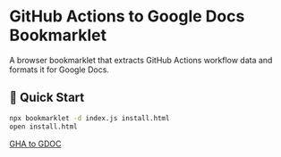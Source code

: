 # GitHub Actions to Google Docs Bookmarklet

A browser bookmarklet that extracts GitHub Actions workflow data and formats it for Google Docs.

## 🚀 Quick Start

```bash
npx bookmarklet -d index.js install.html
open install.html
```



[GHA to GDOC](javascript:(function()%7Bfunction%20extractStep(t%2Ce)%7Breturn%7Bname%3At.name%2Curl%3Adocument.URL.replace(%2F%23.*%24%2F%2C%22%22)%2B%60%23step%3A%24%7Be%2B1%7D%3A1%60%2CexternalId%3At.externalId%2Cconclusion%3At.conclusion%2Cduration%3At.preciseDuration()%2CdurationMs%3Anew%20Date(t.completedAt)-new%20Date(t.startedAt)%2CcompletedAt%3At.completedAt%2CstartedAt%3At.startedAt%7D%7Dfunction%20extractData()%7Bconst%20t%3D%5B...document.querySelectorAll(%22check-step%22)%5D.map(extractStep)%3Blet%20e%3D0%3Bfor(let%20o%20of%20t)e%2B%3Do.durationMs%3Breturn%7Buri%3Adocument.documentURI%2Ctitle%3Adocument.title%2CdurationMs%3Ae%2Csteps%3At%7D%7Dfunction%20formatForGoogleDocs(t)%7Bconst%20e%3Dt%3D%3E%7Bconst%20e%3DMath.floor(t%2F1e3)%2Co%3DMath.floor(e%2F60)%2Cn%3DMath.floor(o%2F60)%3Breturn%20n%3E0%3F%60%24%7Bn%7Dh%20%24%7Bo%2560%7Dm%20%24%7Be%2560%7Ds%60%3Ao%3E0%3F%60%24%7Bo%7Dm%20%24%7Be%2560%7Ds%60%3A%60%24%7Be%7Ds%60%7D%2Co%3Dt%3D%3E%7Bswitch(t%3F.toLowerCase())%7Bcase%22success%22%3Areturn%22%E2%9C%85%22%3Bcase%22failure%22%3Areturn%22%E2%9D%8C%22%3Bcase%22cancelled%22%3Areturn%22%E2%8F%B9%EF%B8%8F%22%3Bcase%22skipped%22%3Areturn%22%E2%8F%AD%EF%B8%8F%22%3Bdefault%3Areturn%22%E2%9D%93%22%7D%7D%2Cn%3Dt.steps.length%2Ca%3Dt.steps.filter(t%3D%3E%22success%22%3D%3D%3Dt.conclusion%3F.toLowerCase()).length%2Cr%3Dt.steps.filter(t%3D%3E%22failure%22%3D%3D%3Dt.conclusion%3F.toLowerCase()).length%2Cs%3Dt.steps.filter(t%3D%3E%22skipped%22%3D%3D%3Dt.conclusion%3F.toLowerCase()).length%2Cc%3Dt.steps.filter(t%3D%3E%22cancelled%22%3D%3D%3Dt.conclusion%3F.toLowerCase()).length%2Cl%3Dt.durationMs%2Fn%2Ci%3Dt.steps.reduce((t%2Ce)%3D%3Ee.durationMs%3Et.durationMs%3Fe%3At%2Ct.steps%5B0%5D)%2Cd%3Dt.steps.reduce((t%2Ce)%3D%3Ee.durationMs%3Ct.durationMs%3Fe%3At%2Ct.steps%5B0%5D)%3Blet%20u%3D%22%F0%9F%93%8A%20GitHub%20Actions%20Workflow%20Analysis%20Report%5Cn%5Cn%22%3Bu%2B%3D%60Workflow%20Name%3A%20%24%7Bt.title%7D%5Cn%60%2Cu%2B%3D%60Workflow%20URL%3A%20%24%7Bt.uri%7D%5Cn%60%2Cu%2B%3D%60Analysis%20Date%3A%20%24%7B(new%20Date).toLocaleDateString()%7D%20at%20%24%7B(new%20Date).toLocaleTimeString()%7D%5Cn%5Cn%60%2Cu%2B%3D%22%E2%9A%A1%20METRICS%5Cn%5Cn%22%2Cu%2B%3D%60Total%20Duration%3A%20%24%7Be(t.durationMs)%7D%5Cn%60%2Cu%2B%3D%60Average%20Step%20Duration%3A%20%24%7Be(l)%7D%5Cn%60%2Cu%2B%3D%60Longest%20Step%3A%20%24%7Bi.name%7D%20(%24%7Be(i.durationMs)%7D)%5Cn%60%2Cu%2B%3D%60Shortest%20Step%3A%20%24%7Bd.name%7D%20(%24%7Be(d.durationMs)%7D)%5Cn%60%2Cu%2B%3D%60Total%20Steps%3A%20%24%7Bn%7D%5Cn%60%2Cu%2B%3D%60%E2%9C%85%20Successful%3A%20%24%7Ba%7D%20(%24%7BMath.round(a%2Fn*100)%7D%25)%5Cn%60%2Cu%2B%3D%60%E2%9D%8C%20Failed%3A%20%24%7Br%7D%20(%24%7BMath.round(r%2Fn*100)%7D%25)%5Cn%60%2Cu%2B%3D%60%E2%8F%B9%EF%B8%8F%20Cancelled%3A%20%24%7Bc%7D%20(%24%7BMath.round(c%2Fn*100)%7D%25)%5Cn%60%2Cu%2B%3D%60%E2%8F%AD%EF%B8%8F%20Skipped%3A%20%24%7Bs%7D%20(%24%7BMath.round(s%2Fn*100)%7D%25)%5Cn%5Cn%60%2Cu%2B%3D%22%F0%9F%92%A1%20INSIGHTS%5Cn%5Cn%22%2Ci.durationMs%3E2*l%26%26(u%2B%3D%60%E2%80%A2%20%E2%9A%A0%EF%B8%8F%20The%20step%20%22%24%7Bi.name%7D%22%20took%20significantly%20longer%20than%20average%20(%24%7Be(i.durationMs)%7D%20vs%20%24%7Be(l)%7D)%5Cn%60)%2Cr%3E0%26%26(u%2B%3D%60%E2%80%A2%20%F0%9F%94%8D%20%24%7Br%7D%20step(s)%20failed%20-%20review%20logs%20for%20potential%20issues%5Cn%60)%2Cs%3E0%26%26(u%2B%3D%60%E2%80%A2%20%E2%84%B9%EF%B8%8F%20%24%7Bs%7D%20step(s)%20were%20skipped%20-%20verify%20this%20is%20expected%20behavior%5Cn%60)%3Bconst%20p%3D.05*t.durationMs%2C%24%3Dt.steps.filter(t%3D%3Et.durationMs%3E%3Dp).sort((t%2Ce)%3D%3Ee.durationMs-t.durationMs).map(e%3D%3E(%7B...e%2Cpercentage%3A(e.durationMs%2Ft.durationMs*100).toFixed(1)%7D))%2Ch%3Dt.steps.filter(t%3D%3Et.durationMs%3Cp).sort((t%2Ce)%3D%3Ee.durationMs-t.durationMs)%3Bif(%24.length%3E0)%7Bu%2B%3D%22%5Cn%F0%9F%8E%AF%20TOP%20TIME-CONSUMING%20TASKS%20(%3E5%25%20of%20total%20time)%5Cn%5Cn%22%2C%24.forEach((t%2Cn)%3D%3E%7Bconst%20a%3Do(t.conclusion)%3Bu%2B%3D%60%24%7Bn%2B1%7D.%20%24%7Ba%7D%20%24%7Bt.name%7D%20(%24%7Bt.percentage%7D%25%20-%20%24%7Be(t.durationMs)%7D)%5Cn%60%7D)%3Bconst%20n%3D(%24.reduce((t%2Ce)%3D%3Et%2Be.durationMs%2C0)%2Ft.durationMs*100).toFixed(1)%3Bu%2B%3D%60%5Cn%F0%9F%93%8A%20These%20%24%7B%24.length%7D%20steps%20consume%20%24%7Bn%7D%25%20of%20total%20workflow%20time%5Cn%60%7Dif(h.length%3E0)%7Bconst%20n%3Dh.reduce((t%2Ce)%3D%3Et%2Be.durationMs%2C0)%2Ca%3D(n%2Ft.durationMs*100).toFixed(1)%3Bu%2B%3D%22%5Cn%F0%9F%93%8C%20OTHER%20STEPS%20(papercuts%20-%20%3C5%25%20each)%5Cn%5Cn%22%2Cu%2B%3D%60%E2%80%A2%20%24%7Bh.length%7D%20steps%20totaling%20%24%7Be(n)%7D%20(%24%7Ba%7D%25%20of%20total%20time)%5Cn%60%2Ch.length%3C%3D10%3Fh.forEach((n%2Ca)%3D%3E%7Bconst%20r%3Do(n.conclusion)%2Cs%3D(n.durationMs%2Ft.durationMs*100).toFixed(1)%3Bu%2B%3D%60%20%20%24%7Ba%2B1%7D.%20%24%7Br%7D%20%24%7Bn.name%7D%20(%24%7Bs%7D%25%20-%20%24%7Be(n.durationMs)%7D)%5Cn%60%7D)%3A(u%2B%3D%22%E2%80%A2%20Top%205%20other%20steps%3A%5Cn%22%2Ch.slice(0%2C5).forEach((n%2Ca)%3D%3E%7Bconst%20r%3Do(n.conclusion)%2Cs%3D(n.durationMs%2Ft.durationMs*100).toFixed(1)%3Bu%2B%3D%60%20%20%24%7Ba%2B1%7D.%20%24%7Br%7D%20%24%7Bn.name%7D%20(%24%7Bs%7D%25%20-%20%24%7Be(n.durationMs)%7D)%5Cn%60%7D)%2Cu%2B%3D%60%20%20...%20and%20%24%7Bh.length-5%7D%20more%20steps%5Cn%60)%7Dreturn%20u%2B%3D%22%5Cn%22%2Cu%2B%3D%22%5Cn%F0%9F%93%9D%20NOTES%5Cn%5Cn%22%2Cu%2B%3D%22%E2%80%A2%20This%20report%20was%20generated%20automatically%20from%20GitHub%20Actions%20data%5Cn%22%2Cu%2B%3D%22%E2%80%A2%20Duration%20calculations%20are%20based%20on%20step%20start%2Fend%20timestamps%5Cn%22%2Cu%2B%3D%22%E2%80%A2%20Status%20emojis%3A%20%E2%9C%85%20Success%2C%20%E2%9D%8C%20Failure%2C%20%E2%8F%B9%EF%B8%8F%20Cancelled%2C%20%E2%8F%AD%EF%B8%8F%20Skipped%2C%20%E2%9D%93%20Unknown%5Cn%22%2Cu%7Dfunction%20formatForGoogleSheets(t)%7Blet%20e%3D%22Step%20Name%5CtStatus%5CtDuration%5CtStarted%20At%5CtCompleted%20At%5CtExternal%20ID%5Cn%22%3Breturn%20t.steps.forEach(t%3D%3E%7Bconst%20o%3Dnew%20Date(t.startedAt).toLocaleString()%2Cn%3Dnew%20Date(t.completedAt).toLocaleString()%2Ca%3D(t%3D%3E%7Bconst%20e%3DMath.floor(t%2F1e3)%2Co%3DMath.floor(e%2F60)%2Cn%3DMath.floor(o%2F60)%3Breturn%20n%3E0%3F%60%24%7Bn%7D%3A%24%7BString(o%2560).padStart(2%2C%220%22)%7D%3A%24%7BString(e%2560).padStart(2%2C%220%22)%7D%60%3A%60%24%7Bo%7D%3A%24%7BString(e%2560).padStart(2%2C%220%22)%7D%60%7D)(t.durationMs)%3Be%2B%3D%60%24%7Bt.name%7D%5Ct%24%7Bt.conclusion%7C%7C%22Unknown%22%7D%5Ct%24%7Ba%7D%5Ct%24%7Bo%7D%5Ct%24%7Bn%7D%5Ct%24%7Bt.externalId%7C%7C%22%22%7D%5Cn%60%7D)%2Ce%7Dfunction%20formatForGoogleSheetsCSV(t)%7Blet%20e%3D%22Step%20Name%2CStatus%2CDuration%2CStarted%20At%2CCompleted%20At%2CExternal%20ID%5Cn%22%3Breturn%20t.steps.forEach(t%3D%3E%7Bconst%20o%3Dnew%20Date(t.startedAt).toLocaleString()%2Cn%3Dnew%20Date(t.completedAt).toLocaleString()%2Ca%3D(t%3D%3E%7Bconst%20e%3DMath.floor(t%2F1e3)%2Co%3DMath.floor(e%2F60)%2Cn%3DMath.floor(o%2F60)%3Breturn%20n%3E0%3F%60%24%7Bn%7D%3A%24%7BString(o%2560).padStart(2%2C%220%22)%7D%3A%24%7BString(e%2560).padStart(2%2C%220%22)%7D%60%3A%60%24%7Bo%7D%3A%24%7BString(e%2560).padStart(2%2C%220%22)%7D%60%7D)(t.durationMs)%3Be%2B%3D%60%22%24%7Bt.name%7D%22%2C%22%24%7Bt.conclusion%7C%7C%22Unknown%22%7D%22%2C%22%24%7Ba%7D%22%2C%22%24%7Bo%7D%22%2C%22%24%7Bn%7D%22%2C%22%24%7Bt.externalId%7C%7C%22%22%7D%22%5Cn%60%7D)%2Ce%7Dfunction%20copyToClipboard(t%2Ce%3D!1)%7Bif(e)%7Bconst%20e%3Dnew%20Blob(%5Bt%5D%2C%7Btype%3A%22text%2Fhtml%22%7D)%2Co%3Dnew%20Blob(%5Bt.replace(%2F%3C%5B%5E%3E%5D*%3E%2Fg%2C%22%22)%5D%2C%7Btype%3A%22text%2Fplain%22%7D)%2Cn%3Dnew%20ClipboardItem(%7B%22text%2Fhtml%22%3Ae%2C%22text%2Fplain%22%3Ao%7D)%3Bnavigator.clipboard.write(%5Bn%5D).then(()%3D%3E%7Bconsole.log(%22Rich%20text%20data%20copied%20to%20clipboard!%22)%7D).catch(e%3D%3E%7Bconsole.error(%22Failed%20to%20copy%20rich%20text%20to%20clipboard%3A%22%2Ce)%2CcopyToClipboard(t.replace(%2F%3C%5B%5E%3E%5D*%3E%2Fg%2C%22%22)%2C!1)%7D)%7Delse%20navigator.clipboard.writeText(t).then(()%3D%3E%7Bconsole.log(%22Data%20copied%20to%20clipboard!%22)%7D).catch(e%3D%3E%7Bconsole.error(%22Failed%20to%20copy%20to%20clipboard%3A%22%2Ce)%3Btry%7Bconst%20e%3Ddocument.createElement(%22textarea%22)%3Be.value%3Dt%2Ce.style.position%3D%22fixed%22%2Ce.style.left%3D%22-999999px%22%2Ce.style.top%3D%22-999999px%22%2Cdocument.body.appendChild(e)%2Ce.focus()%2Ce.select()%3Bconst%20o%3Ddocument.execCommand(%22copy%22)%3Bdocument.body.removeChild(e)%2Co%3Fconsole.log(%22Data%20copied%20to%20clipboard%20(fallback%20method)!%22)%3A(console.log(%22Fallback%20copy%20failed%2C%20showing%20data%20in%20console%20instead%22)%2Cconsole.log(%22Copy%20this%20data%20manually%3A%22)%2Cconsole.log(t))%7Dcatch(e)%7Bconsole.error(%22All%20copy%20methods%20failed%3A%22%2Ce)%2Cconsole.log(%22Copy%20this%20data%20manually%3A%22)%2Cconsole.log(t)%7D%7D)%7Dfunction%20getDataForGoogleDocs()%7Breturn%20formatForGoogleDocs(extractData())%7Dfunction%20getDataForGoogleSheets()%7Breturn%20formatForGoogleSheets(extractData())%7Dfunction%20getDataForGoogleSheetsCSV()%7Breturn%20formatForGoogleSheetsCSV(extractData())%7Dfunction%20copyForGoogleDocs()%7BcopyToClipboard(getDataForGoogleDocs())%7Dfunction%20copyForGoogleSheets()%7BcopyToClipboard(getDataForGoogleSheets())%7Dfunction%20copyForGoogleSheetsCSV()%7BcopyToClipboard(getDataForGoogleSheetsCSV())%7Dfunction%20downloadCSV()%7Bconst%20t%3DformatForGoogleSheetsCSV(extractData())%2Ce%3Dnew%20Blob(%5Bt%5D%2C%7Btype%3A%22text%2Fcsv%22%7D)%2Co%3Dwindow.URL.createObjectURL(e)%2Cn%3Ddocument.createElement(%22a%22)%3Bn.href%3Do%2Cn.download%3D%22github-actions-data.csv%22%2Cdocument.body.appendChild(n)%2Cn.click()%2Cdocument.body.removeChild(n)%2Cwindow.URL.revokeObjectURL(o)%7DcopyForGoogleDocs()%3B%7D)())